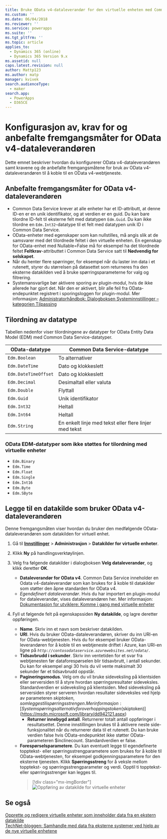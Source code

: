 ```yaml
---
title: Bruke OData v4-dataleverandør for den virtuelle enheten med Common Data Service | MicrosoftDocs
ms.custom: ''
ms.date: 06/04/2018
ms.reviewer: ''
ms.service: powerapps
ms.suite: ''
ms.tgt_pltfrm: ''
ms.topic: article
applies_to:
  - Dynamics 365 (online)
  - Dynamics 365 Version 9.x
ms.assetid: null
caps.latest.revision: null
author: Mattp123
ms.author: matp
manager: kvivek
search.audienceType:
  - maker
search.app:
  - PowerApps
  - D365CE
---
```


# <a name="odata-v4-data-provider-configuration-requirements-and-best-practices"></a>Konfigurasjon av, krav for og anbefalte fremgangsmåter for OData v4-dataleverandøren

Dette emnet beskriver hvordan du konfigurerer OData v4-dataleverandøren samt kravene og de anbefalte fremgangsmåtene for bruk av OData v4-dataleverandøren til å koble til en OData v4-webtjeneste. 

## <a name="odata-v4-data-provider-best-practices"></a>Anbefalte fremgangsmåter for OData v4-dataleverandøren

- Common Data Service krever at alle enheter har et ID-attributt, at denne ID-en er en unik identifikator, og at verdien er en guid.  Du kan bare tilordne ID-felt til eksterne felt med datatypen `Edm.Guid`.  Du kan ikke tilordne en `Edm.Int32`-datatype til et felt med datatypen unik ID i Common Data Service.
-  OData-enheter med egenskaper som kan nullstilles, må angis slik at de samsvarer med det tilordnede feltet i den virtuelle enheten. En egenskap for OData-enhet med Nullable=False må for eksempel ha det tilordnede feltet **Feltkrav**-attributtet i Common Data Service satt til **Nødvendig for selskapet**. 
- Når du henter flere spørringer, for eksempel når du laster inn data i et rutenett, styrer du størrelsen på datasettet som returneres fra den eksterne datakilden ved å bruke spørringsparameterne for valg og filtrering.
- Systemansvarlige bør aktivere sporing av plugin-modul, hvis de ikke allerede har gjort det. Når den er aktivert, blir alle feil fra OData-endepunktet registrert i sporingsloggen for plugin-modul. Mer informasjon: [Administratorhåndbok: Dialogboksen Systeminnstillinger – kategorien Tilpassing](/dynamics365/customer-engagement/admin/system-settings-dialog-box-customization-tab) 

## <a name="data-type-mapping"></a>Tilordning av datatype

Tabellen nedenfor viser tilordningene av datatyper for OData Entity Data Model (EDM) med Common Data Service-datatyper. 

|OData-datatype|Common Data Service-datatype  |
|---------|---------|
|`Edm.Boolean`|To alternativer|
|`Edm.DateTime`|Dato og klokkeslett|
|`Edm.DateTimeOffset`|Dato og klokkeslett|
|`Edm.Decimal`|Desimaltall eller valuta|
|`Edm.Double`|Flyttall|
|`Edm.Guid`|Unik identifikator|
|`Edm.Int32`|Heltall|
|`Edm.Int64`|Heltall|
|`Edm.String`|En enkelt linje med tekst eller flere linjer med tekst|


### <a name="odata-edm-data-types-that-are-not-supported-for-mapping-with-virtual-entities"></a>OData EDM-datatyper som ikke støttes for tilordning med virtuelle enheter 

- `Edm.Binary`
- `Edm.Time` 
- `Edm.Float`
- `Edm.Single` 
- `Edm.Int16` 
- `Edm.Byte` 
- `Edm.SByte`

 
## <a name="add-a-data-source-using-the-odata-v4-data-provider"></a>Legge til en datakilde som bruker OData v4-dataleverandøren

Denne fremgangsmåten viser hvordan du bruker den medfølgende OData-dataleverandøren som datakilden for virtuell enhet.   
  
1. Gå til **[Innstillinger](../model-driven-apps/advanced-navigation.md#settings)** > **Administrasjon** > **Datakilder for virtuelle enheter**.  
1. Klikk **Ny** på handlingsverktøylinjen.  
1. Velg fra følgende datakilder i dialogboksen **Velg dataleverandør**, og klikk deretter **OK**.  
  
    - **Dataleverandør for OData v4**. Common Data Service inneholder en Odata v4-dataleverandør som kan brukes for å koble til datakilder som støtter den åpne standarden for OData v4.  
    - *Egendefinert dataleverandør*. Hvis du har importert en plugin-modul for dataleverandør, vises dataleverandøren her. Mer informasjon: [Dokumentasjon for utviklere: Komme i gang med virtuelle enheter](/dynamics365/customer-engagement/developer/virtual-entities/get-started-ve)  
    
1. Fyll ut følgende felt på egenskapssiden **Ny datakilde**, og lagre deretter oppføringen.  
  
    - **Name**. Skriv inn et navn som beskriver datakilden.  
    - **URI**. Hvis du bruker OData-dataleverandøren, skriver du inn URI-en for OData-webtjenesten. Hvis du for eksempel bruker OData-leverandøren for å koble til en webtjeneste driftet i Azure, kan URI-en ligne på *`http://contosodataservice.azurewebsites.net/odata/`*.  
    - **Tidsavbrudd i sekunder**. Skriv inn ventetiden for et svar fra webtjenesten før dataforespørselen blir tidsavbrutt, i antall sekunder. Du kan for eksempel angi 30 hvis du vil vente maksimalt 30 sekunder før et tidsavbrudd oppstår.  
    - **Pagineringsmodus**. Velg om du vil bruke sideveksling på klientsiden eller serversiden til å styre hvordan spørringsresultater sideveksles. Standardverdien er sideveksling på klientsiden. Med sideveksling på serversiden styrer serveren hvordan resultater sideveksles ved hjelp av parameteren $skiptoken, som legges til i spørringsstrengen. Mer informasjon: [Systemspørringsalternativ for overhoppingstoken ($skiptoken)](https://msdn.microsoft.com/library/dd942121.aspx)  
        -  **Returner innebygd antall**. Returnerer totalt antall oppføringer i resultatsettet. Denne innstillingen brukes til å aktivere neste side-funksjonalitet når du returnerer data til et rutenett. Du kan bruke verdien false hvis OData-endepunktet ikke støtter OData-parameteren $inclinecount. Standardverdien er false.
    - **Forespørselsparametere**. Du kan eventuelt legge til egendefinerte topptekst- eller spørringsstrengparametere som brukes for å koble til OData-webtjenesten, for eksempel godkjenningsparametere for den eksterne tjenesten. Klikk **Spørringsstreng** for å veksle mellom topptekst- og spørringsstrengparameter og verdi. Opptil ti topptekst- eller spørringsstrenger kan legges til. 
        > [!div class="mx-imgBorder"] 
        > ![Oppføring av datakilde for virtuelle enheter](media/virtual-entity-data-source.png) 


## <a name="see-also"></a>Se også  

[Opprette og redigere virtuelle enheter som inneholder data fra en ekstern datakilde](create-edit-virtual-entities.md) <br/>
[TechNet-bloggen: Samhandle med data fra eksterne systemer ved hjelp av de nye virtuelle enhetene](https://blogs.technet.microsoft.com/lystavlen/2017/09/08/virtual-entities/)
